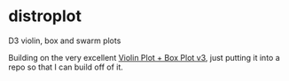 # distroplot
D3 violin, box and swarm plots

Building on the very excellent [Violin Plot + Box Plot v3](http://bl.ocks.org/asielen/92929960988a8935d907e39e60ea8417), just putting it into a repo so that I can build off of it.
